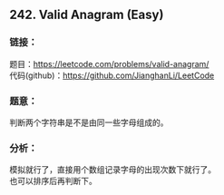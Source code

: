 ## 242. Valid Anagram (Easy)

### **链接**：
题目：https://leetcode.com/problems/valid-anagram/  
代码(github)：https://github.com/JianghanLi/LeetCode

### **题意**：

判断两个字符串是不是由同一些字母组成的。

### **分析**：

模拟就行了，直接用个数组记录字母的出现次数下就行了。  
也可以排序后再判断下。

